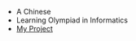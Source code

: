 - A Chinese
- Learning Olympiad in Informatics
- [My Project](https://github.com/lingfunny/Chemistry-Master)
